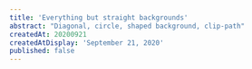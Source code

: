 ```yaml
---
title: 'Everything but straight backgrounds'
abstract: "Diagonal, circle, shaped background, clip-path"
createdAt: 20200921
createdAtDisplay: 'September 21, 2020'
published: false
---
```

